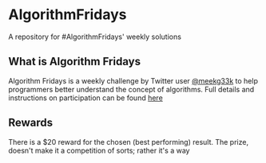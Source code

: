 # AlgorithmFridays
A repository for #AlgorithmFridays' weekly solutions

## What is Algorithm Fridays
Algorithm Fridays is a weekly challenge by Twitter user [@meekg33k](https://twitter.com/meekg33k) to help programmers better understand the concept of algorithms.
Full details and instructions on participation can be found [here](https://meekg33k.dev/introducing-algorithm-fridays)

## Rewards
There is a $20 reward for the chosen (best performing) result. The prize, doesn't make it a competition of sorts; rather it's a way
